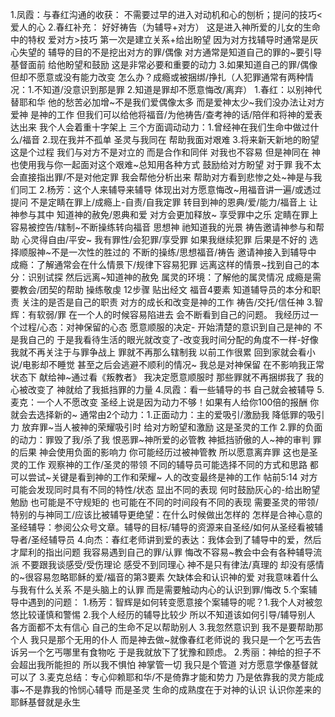 1.凤霞：与春红沟通的收获：
	不需要过早的进入对动机和心的刨析；提问的技巧<爱人的心
2.春红补充：
	好好祷告（为辅导+对方） 这是进入神所爱的儿女的生命中的特权 爱对方>技巧
	第一次是建立关系+给出盼望 因为对方找辅导时通常是灰心失望的
	辅导的目的不是挖出对方的罪/偶像 对方通常是知道自己的罪的~要引导基督面前 给他盼望和鼓励 这是非常必要和重要的动力
3.如果知道自己的罪/偶像 但却不愿意或没有能力改变 怎么办？成瘾或被捆绑/挣扎（人犯罪通常有两种情况：1.不知道/没意识到那是罪 2.知道是罪却不愿意悔改/离弃）
	1.春红：以别神代替耶和华 他的愁苦必加增~不是我们爱偶像太多 而是爱神太少~我们没办法让对方爱神 是神的工作 但我们可以给他将福音/为他祷告/查考神的话/陪伴和将神的爱表达出来 我个人会着重十字架上
	三个方面调动动力：1.曾经神在我们生命中做过什么/福音 2.现在我并不孤单 圣灵与我同在 帮助我面对艰难 3.将来新天新地的盼望
	这是个过程 我们与对方不是对立的 而是合作和同伴 对我也不容易 但是神同在 神也使用我与你一起面对这个艰难~总知用各种方式 鼓励给对方盼望 
	对于罪 我不太会直接指出罪/不是对他定罪 我会帮他分析出来 帮助对方看到悲惨之处~神是与我们同工
	2.杨芳：这个人来辅导来辅导 体现出对方愿意悔改~用福音讲一遍/或透过提问 不是定睛在罪上/成瘾上-自责/自我定罪 转目到神的恩典/爱/能力/福音上
	让神参与其中 知道神的赦免/恩典和爱 对方会更加释放~
	享受罪中之乐 定睛在罪上 容易被控告/辖制~不断操练转向福音 思想神 祂知道我的光景 祷告邀请神参与和帮助 心灵得自由/平安~
	我有罪性/会犯罪/享受罪 如果我继续犯罪 后果是不好的 选择顺服神~不是一次性的胜过的 不断的操练/思想福音/祷告 邀请神接入到辅导中
	成瘾：了解通常会在什么情景下/规律下容易犯罪 远离这样的情景~找到自己的本分：识别试探 然后远离~知道神的赦免
	属灵的环境：了解他的属灵情况 成瘾是需要教会/团契的帮助 操练敬虔 12步骤 贴出经文 福音4要素
	知道辅导员的本分和职责 关注的是否是自己的职责 对方的成长和改变是神的工作 祷告/交托/信任神
	3.智辉：有软弱/罪 在一个人的时候容易陷进去 会不断看到自己的问题。
	我经历过一个过程/心态：对神保留的心态 愿意顺服的决定-
	开始清楚的意识到自己是神的 不是我自己的 于是我看待生活的眼光就改变了-改变我时间分配的角度不一样-好像我就不再关注于与罪争战上 罪就不再那么辖制我
	以前工作很累 回到家就会看小说/电影却不睡觉 甚至之后会逃避不顺利的情况~
	我总是对神保留 在不影响我正常状态下 献给神~通过看《叛教者》 我决定愿意顺服时 那些罪就不再捆绑我了 我的心被改变了 神就给了我抵挡罪的力量
	4.凤霞：看一些辅导的书 自己就会被辅导
	5.麦克：一个人不愿改变 圣经上说是因为动力不够！如果有人给你100倍的报酬 你就会去选择新的~
	通常由2个动力：1.正面动力：主的爱吸引/激励我 降低罪的吸引力 放弃罪~当人被神的荣耀吸引时 给对方盼望和激励 这是圣灵的工作 2.罪的负面的动力：罪毁了我/杀了我 恨恶罪~神所爱的必管教 神抵挡骄傲的人~神的审判 罪的后果 神会使用负面的影响力 你可能经历过被神管教 所以愿意离弃罪 这也是圣灵的工作
	观察神的工作/圣灵的带领 不同的辅导员可能选择不同的方式和思路 都可以尝试~关键是看到神的工作和荣耀~
	人的改变最终是神的工作 帖前5:14 对方可能会发现同时具有不同的特性/状态 显出不同的表现 何时鼓励灰心的-给出盼望勉励 也可能是不守规矩的 也可能在不同的时间段有不同的表现 需要圣灵的带领/特别的与神同工/应该比被辅导更绝望：在什么时候做出怎样的
	怎样是合神心意的圣经辅导：参阅公众号文章。辅导的目标/辅导的资源来自圣经/如何从圣经看被辅导者/圣经辅导员
4.向杰：春红老师讲到爱的表达：我体会到了辅导中的爱，然后才犀利的指出问题
	我容易遇到自己的罪/认罪 悔改不容易~教会中会有各种辅导流派 不要跟我谈感受/受伤理论 感受不到同理心
	神不是只有律法/真理的 却没有感情的~很容易忽略耶稣的爱/福音的第3要素 欠缺体会和认识神的爱 对我意味着什么 与我有什么关系 不是头脑上的认罪 而是需要触动内心的认识到罪/悔改
5.个案辅导中遇到的问题：
	1.杨芳：智辉是如何转变愿意接个案辅导的呢？1.我个人对被忽悠比较谨慎和警惕 2.我个人经历的辅导比较少 所以不知道该如何引导/辅导别人 各方面都不太有信心 自己的生命不足以帮助别人 3.我忽然意识到 我不是要帮助那个人 我只是那个无用的仆人 而是神去做~就像春红老师说的 我只是一个乞丐去告诉另一个乞丐哪里有食物吃 于是我就放下了犹豫和顾虑。
	2.秀丽：神给的担子不会超出我所能担的 所以我不惧怕 神掌管一切 我只是个管道 对方愿意学像基督就可以了
	3.麦克总结：专心仰赖耶和华/不是倚靠才能和势力 乃是依靠我的灵方能成事~不是靠我的怜悯心辅导 而是圣灵 生命的成熟度在于对神的认识 认识你差来的耶稣基督就是永生
	
